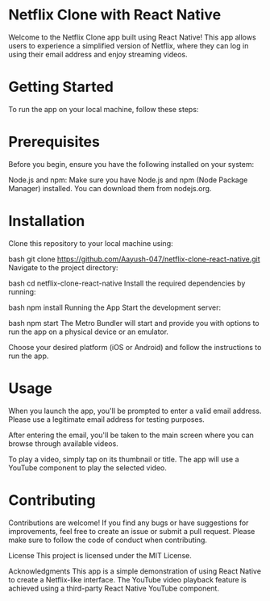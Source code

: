 # Netflix Clone with React Native
Welcome to the Netflix Clone app built using React Native! This app allows users to experience a simplified version of Netflix, where they can log in using their email address and enjoy streaming videos.

# Getting Started
To run the app on your local machine, follow these steps:

# Prerequisites
Before you begin, ensure you have the following installed on your system:

Node.js and npm: Make sure you have Node.js and npm (Node Package Manager) installed. You can download them from nodejs.org.
# Installation
Clone this repository to your local machine using:

bash
git clone https://github.com/Aayush-047/netflix-clone-react-native.git
Navigate to the project directory:

bash
cd netflix-clone-react-native
Install the required dependencies by running:

bash
npm install
Running the App
Start the development server:

bash
npm start
The Metro Bundler will start and provide you with options to run the app on a physical device or an emulator.

Choose your desired platform (iOS or Android) and follow the instructions to run the app.

# Usage
When you launch the app, you'll be prompted to enter a valid email address. Please use a legitimate email address for testing purposes.

After entering the email, you'll be taken to the main screen where you can browse through available videos.

To play a video, simply tap on its thumbnail or title. The app will use a YouTube component to play the selected video.

# Contributing
Contributions are welcome! If you find any bugs or have suggestions for improvements, feel free to create an issue or submit a pull request. Please make sure to follow the code of conduct when contributing.

License
This project is licensed under the MIT License.

Acknowledgments
This app is a simple demonstration of using React Native to create a Netflix-like interface.
The YouTube video playback feature is achieved using a third-party React Native YouTube component.
